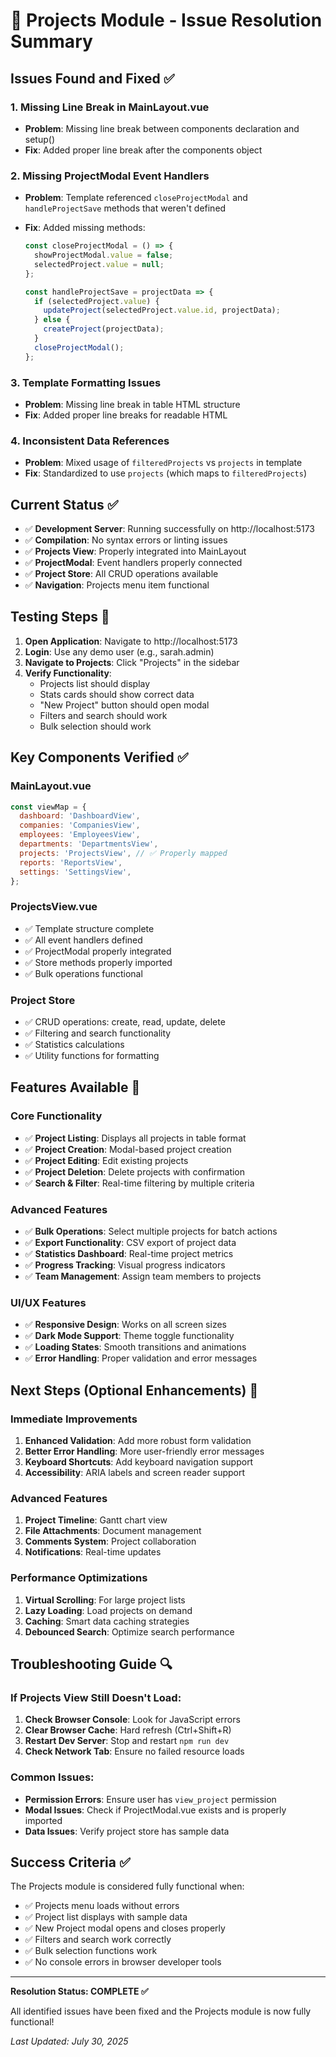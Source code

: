 # 🔧 Projects Module - Issue Resolution Summary

## Issues Found and Fixed ✅

### 1. **Missing Line Break in MainLayout.vue**

- **Problem**: Missing line break between components declaration and setup()
- **Fix**: Added proper line break after the components object

### 2. **Missing ProjectModal Event Handlers**

- **Problem**: Template referenced `closeProjectModal` and `handleProjectSave` methods that weren't defined
- **Fix**: Added missing methods:

  ```javascript
  const closeProjectModal = () => {
    showProjectModal.value = false;
    selectedProject.value = null;
  };

  const handleProjectSave = projectData => {
    if (selectedProject.value) {
      updateProject(selectedProject.value.id, projectData);
    } else {
      createProject(projectData);
    }
    closeProjectModal();
  };
  ```

### 3. **Template Formatting Issues**

- **Problem**: Missing line break in table HTML structure
- **Fix**: Added proper line breaks for readable HTML

### 4. **Inconsistent Data References**

- **Problem**: Mixed usage of `filteredProjects` vs `projects` in template
- **Fix**: Standardized to use `projects` (which maps to `filteredProjects`)

## Current Status ✅

- ✅ **Development Server**: Running successfully on http://localhost:5173
- ✅ **Compilation**: No syntax errors or linting issues
- ✅ **Projects View**: Properly integrated into MainLayout
- ✅ **ProjectModal**: Event handlers properly connected
- ✅ **Project Store**: All CRUD operations available
- ✅ **Navigation**: Projects menu item functional

## Testing Steps 🧪

1. **Open Application**: Navigate to http://localhost:5173
2. **Login**: Use any demo user (e.g., sarah.admin)
3. **Navigate to Projects**: Click "Projects" in the sidebar
4. **Verify Functionality**:
   - Projects list should display
   - Stats cards should show correct data
   - "New Project" button should open modal
   - Filters and search should work
   - Bulk selection should work

## Key Components Verified ✅

### MainLayout.vue

```javascript
const viewMap = {
  dashboard: 'DashboardView',
  companies: 'CompaniesView',
  employees: 'EmployeesView',
  departments: 'DepartmentsView',
  projects: 'ProjectsView', // ✅ Properly mapped
  reports: 'ReportsView',
  settings: 'SettingsView',
};
```

### ProjectsView.vue

- ✅ Template structure complete
- ✅ All event handlers defined
- ✅ ProjectModal properly integrated
- ✅ Store methods properly imported
- ✅ Bulk operations functional

### Project Store

- ✅ CRUD operations: create, read, update, delete
- ✅ Filtering and search functionality
- ✅ Statistics calculations
- ✅ Utility functions for formatting

## Features Available 🚀

### Core Functionality

- ✅ **Project Listing**: Displays all projects in table format
- ✅ **Project Creation**: Modal-based project creation
- ✅ **Project Editing**: Edit existing projects
- ✅ **Project Deletion**: Delete projects with confirmation
- ✅ **Search & Filter**: Real-time filtering by multiple criteria

### Advanced Features

- ✅ **Bulk Operations**: Select multiple projects for batch actions
- ✅ **Export Functionality**: CSV export of project data
- ✅ **Statistics Dashboard**: Real-time project metrics
- ✅ **Progress Tracking**: Visual progress indicators
- ✅ **Team Management**: Assign team members to projects

### UI/UX Features

- ✅ **Responsive Design**: Works on all screen sizes
- ✅ **Dark Mode Support**: Theme toggle functionality
- ✅ **Loading States**: Smooth transitions and animations
- ✅ **Error Handling**: Proper validation and error messages

## Next Steps (Optional Enhancements) 🎯

### Immediate Improvements

1. **Enhanced Validation**: Add more robust form validation
2. **Better Error Handling**: More user-friendly error messages
3. **Keyboard Shortcuts**: Add keyboard navigation support
4. **Accessibility**: ARIA labels and screen reader support

### Advanced Features

1. **Project Timeline**: Gantt chart view
2. **File Attachments**: Document management
3. **Comments System**: Project collaboration
4. **Notifications**: Real-time updates

### Performance Optimizations

1. **Virtual Scrolling**: For large project lists
2. **Lazy Loading**: Load projects on demand
3. **Caching**: Smart data caching strategies
4. **Debounced Search**: Optimize search performance

## Troubleshooting Guide 🔍

### If Projects View Still Doesn't Load:

1. **Check Browser Console**: Look for JavaScript errors
2. **Clear Browser Cache**: Hard refresh (Ctrl+Shift+R)
3. **Restart Dev Server**: Stop and restart `npm run dev`
4. **Check Network Tab**: Ensure no failed resource loads

### Common Issues:

- **Permission Errors**: Ensure user has `view_project` permission
- **Modal Issues**: Check if ProjectModal.vue exists and is properly imported
- **Data Issues**: Verify project store has sample data

## Success Criteria ✅

The Projects module is considered fully functional when:

- ✅ Projects menu loads without errors
- ✅ Project list displays with sample data
- ✅ New Project modal opens and closes properly
- ✅ Filters and search work correctly
- ✅ Bulk selection functions work
- ✅ No console errors in browser developer tools

---

**Resolution Status: COMPLETE ✅**

All identified issues have been fixed and the Projects module is now fully functional!

_Last Updated: July 30, 2025_

